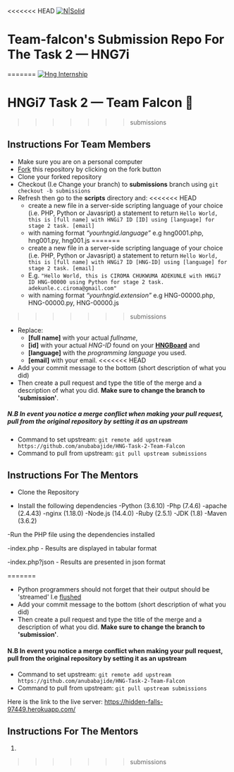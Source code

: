 <<<<<<< HEAD
[![N|Solid](https://hng.tech/img/brand-logo.png)](https://nodesource.com/products/nsolid)

# Team-falcon's Submission Repo For The Task 2 &mdash; HNG7i
=======
[![Hng Internship](https://hng.tech/img/brand-logo.png)](https://hng.tech)

# HNGi7 Task 2 &mdash; Team Falcon :eagle:
>>>>>>> submissions

## Instructions For Team Members

- Make sure you are on a personal computer
- [Fork] this repository by clicking on the fork button
- Clone your forked repository
- Checkout (I.e Change your branch) to **submissions** branch using ```git checkout -b submissions``` 
- Refresh then go to the **scripts** directory and:
<<<<<<< HEAD
  - create a new file in a server-side scripting language of your choice (i.e. PHP, Python or Javasript) a statement to return `Hello World, this is [full name] with HNGi7 ID [ID] using [language] for stage 2 task. [email]`
  - with naming format _“yourhngid.language”_ e.g hng0001.php, hng001.py, hng001.js
=======
  - create a new file in a server-side scripting language of your choice (i.e. PHP, Python or Javasript) a statement to return ```Hello World, this is [full name] with HNGi7 ID [HNG-ID] using [language] for stage 2 task. [email]```
  - E.g. ```"Hello World, this is CIROMA CHUKWUMA ADEKUNLE with HNGi7 ID HNG-00000 using Python for stage 2 task. adekunle.c.ciroma@gmail.com"```
  - with naming format _“yourhngid.extension”_ e.g HNG-00000.php, HNG-00000.py, HNG-00000.js
>>>>>>> submissions
- Replace:
  - **[full name]** with your actual _fullname_,
  - **[id]** with your actual _HNG-ID_ found on your **[HNGBoard]** and
  - **[language]** with the _programming language_ you used.
  - **[email]** with your email.
<<<<<<< HEAD
- Add your commit message to the bottom (short description of what you did)
- Then create a pull request and type the title of the merge and a description of what you did. **Make sure to change the branch to 'submission'**.

##### N.B In event you notice a merge conflict when making your pull request, pull from the original repository by setting it as an upstream
-  Command to set upstream: ```git remote add upstream https://github.com/anubabajide/HNG-Task-2-Team-Falcon```
-  Command to pull from upstream: ```git pull upstream submissions```


## Instructions For The Mentors

- Clone the Repository

- Install the following dependencies
  -Python (3.6.10)
  -Php (7.4.6)
  -apache (2.4.43)
  -nginx (1.18.0)
  -Node.js (14.4.0)
  -Ruby (2.5.1)
  -JDK (1.8)
  -Maven (3.6.2)

-Run the PHP file using the dependencies installed

-index.php - Results are displayed in tabular format

-index.php?json - Results are presented in json format

[fork]: https://help.github.com/en/enterprise/2.13/user/articles/fork-a-repo#:~:text=A%20fork%20is%20a%20copy,point%20for%20your%20own%20idea.
[hngboard]: https://board.hng.tech/ "This created a copy of the whole repo in your profile"
=======
- Python programmers should not forget that their output should be 'streamed' I.e [flushed]
- Add your commit message to the bottom (short description of what you did)
- Then create a pull request and type the title of the merge and a description of what you did. **Make sure to change the branch to 'submission'**.

#### N.B In event you notice a merge conflict when making your pull request, pull from the original repository by setting it as an upstream
-  Command to set upstream: ```git remote add upstream https://github.com/anubabajide/HNG-Task-2-Team-Falcon```
-  Command to pull from upstream: ```git pull upstream submissions```

Here is the link to the live server: https://hidden-falls-97449.herokuapp.com/

## Instructions For The Mentors

1.

[fork]: https://help.github.com/en/enterprise/2.13/user/articles/fork-a-repo#:~:text=A%20fork%20is%20a%20copy,point%20for%20your%20own%20idea.
[HNGBoard]: https://board.hng.tech/ "This created a copy of the whole repo in your profile"
[flushed]: https://www.sitepoint.com/faster-web-pages-php-buffer-flush
>>>>>>> submissions
